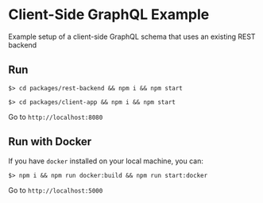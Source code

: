 Client-Side GraphQL Example
==================================

Example setup of a client-side GraphQL schema that uses an existing REST backend

## Run

`$> cd packages/rest-backend && npm i && npm start`

`$> cd packages/client-app && npm i && npm start`

Go to `http://localhost:8080`

## Run with Docker

If you have `docker` installed on your local machine, you can:

`$> npm i && npm run docker:build && npm run start:docker`

Go to `http://localhost:5000`
